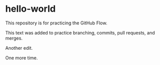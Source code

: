 # hello-world
This repository is for practicing the GitHub Flow.

This text was added to practice branching, commits, pull requests, and merges.

Another edit.

One more time.
